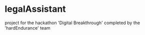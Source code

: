 # legalAssistant
project for the hackathon 'Digital Breakthrough' completed by the 'hardEndurance' team

